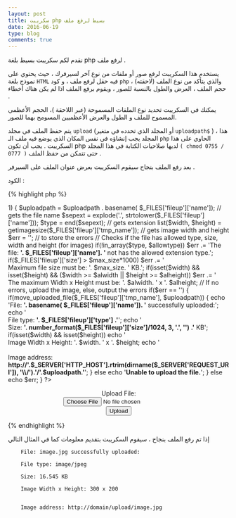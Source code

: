 ```yaml
---
layout: post
title: سكريبت php بسيط لرفع ملف
date: 2016-06-19
type: blog
comments: true
---
```


نقدم لكم سكريبت بسيط بلغة php لرفع ملف .


يستخدم هذا السكريبت لرفع صور أو ملفات من نوع آخر لسيرفرك ،<!--more--> حيث يحتوي على نموذج بلغة `HTML` فيه حقل لرفع ملف ، و كود `php` والذي يتأكد من نوع الملف (لاحقته) ، حجم الملف ، العرض والطول بالنسبة للصور ، ويقوم برفع الملف اذا لم يكن هناك أخطاء .


يمكنك في السكريبت تحديد نوع الملفات المسموحة (عبر اللاحقة )، الحجم الأعظمي المسموح للملف و الطول والعرض الأعظميين المسومح بهما للصور.


يتم حفظ الملف في مجلد `upload` (أو المجلد الذي تحدده في متغير `uploadpath$` )  ، هذا المجلد يجب إنشاؤه في نفس المكان الذي يوضع فيه ملف الـ `php` الحاوي على هذا السكريبت . يجب أن تكون php لديها صلاحيات الكتابة في هذا المجلد `( chmod 0755 / 0777 )` حتى تتمكن من حفظ الملف .


بعد رفع الملف بنجاح سيقوم السكريبت بعرض عنوان الملف على السيرفر .


الكود :

{% highlight php %}

<?php
// Simple PHP Upload Script:  http://coursesweb.net/php-mysql/

$uploadpath = 'upload/';      // directory to store the uploaded files
$max_size = 2000;          // maximum file size, in KiloBytes
$alwidth = 900;            // maximum allowed width, in pixels
$alheight = 800;           // maximum allowed height, in pixels
$allowtype = array('bmp', 'gif', 'jpg', 'jpe', 'png');        // allowed extensions

if(isset($_FILES['fileup']) && strlen($_FILES['fileup']['name']) > 1) {
  $uploadpath = $uploadpath . basename( $_FILES['fileup']['name']);       // gets the file name
  $sepext = explode('.', strtolower($_FILES['fileup']['name']));
  $type = end($sepext);       // gets extension
  list($width, $height) = getimagesize($_FILES['fileup']['tmp_name']);     // gets image width and height
  $err = '';         // to store the errors

  // Checks if the file has allowed type, size, width and height (for images)
  if(!in_array($type, $allowtype)) $err .= 'The file: <b>'. $_FILES['fileup']['name']. '</b> not has the allowed extension type.';
  if($_FILES['fileup']['size'] > $max_size*1000) $err .= '<br/>Maximum file size must be: '. $max_size. ' KB.';
  if(isset($width) && isset($height) && ($width >= $alwidth || $height >= $alheight)) $err .= '<br/>The maximum Width x Height must be: '. $alwidth. ' x '. $alheight;

  // If no errors, upload the image, else, output the errors
  if($err == '') {
    if(move_uploaded_file($_FILES['fileup']['tmp_name'], $uploadpath)) { 
      echo 'File: <b>'. basename( $_FILES['fileup']['name']). '</b> successfully uploaded:';
      echo '<br/>File type: <b>'. $_FILES['fileup']['type'] .'</b>';
      echo '<br />Size: <b>'. number_format($_FILES['fileup']['size']/1024, 3, '.', '') .'</b> KB';
      if(isset($width) && isset($height)) echo '<br/>Image Width x Height: '. $width. ' x '. $height;
      echo '<br/><br/>Image address: <b>http://'.$_SERVER['HTTP_HOST'].rtrim(dirname($_SERVER['REQUEST_URI']), '\\/').'/'.$uploadpath.'</b>';
    }
    else echo '<b>Unable to upload the file.</b>';
  }
  else echo $err;
}
?> 
<div style="margin:1em auto; width:333px; text-align:center;">
 <form action="<?php echo $_SERVER['PHP_SELF']; ?>" method="POST" enctype="multipart/form-data"> 
  Upload File: <input type="file" name="fileup" /><br/>
  <input type="submit" name='submit' value="Upload" /> 
 </form>
</div>

{% endhighlight %}

إذا تم رفع الملف بنجاح ، سيقوم السكريبت بتقديم معلومات كما في المثال التالي


		File: image.jpg successfully uploaded:

		File type: image/jpeg

		Size: 16.545 KB

		Image Width x Height: 300 x 200


		Image address: http://domain/upload/image.jpg
